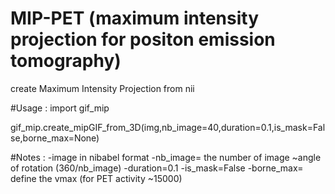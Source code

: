 # MIP-PET (maximum intensity projection for positon emission tomography)
create Maximum Intensity Projection from nii


#Usage : 
import gif_mip

gif_mip.create_mipGIF_from_3D(img,nb_image=40,duration=0.1,is_mask=False,borne_max=None)

#Notes : 
 -image in nibabel format
 -nb_image= the number of image ~angle of rotation (360/nb_image)
 -duration=0.1 
 -is_mask=False
 -borne_max= define the vmax (for PET activity ~15000)
